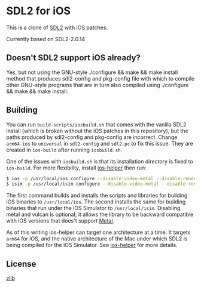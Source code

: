# SDL2 for iOS

This is a clone of [SDL2] with iOS patches.

Currently based on SDL2-2.0.14


## Doesn't SDL2 support iOS already?

Yes, but not using the GNU-style ./configure && make && make install method
that produces sdl2-config and pkg-config file with which to compile other
GNU-style programs that are in turn also compiled using ./configure && make &&
make install.


## Building

You can run `build-scripts/iosbuild.sh` that comes with the vanilla SDL2
install (which is broken without the iOS patches in this repository), but the
paths produced by sdl2-config and pkg-config are incorrect.  Change `arm64-ios`
to `universal` in `sdl2-config` and `sdl2.pc` to fix this issue.  They are
created in `ios-build` after running `iosbuild.sh`.

One of the issues with `iosbuild.sh` is that its installation directory is
fixed to `ios-build`.  For more flexibility, install [ios-helper] then run:

```sh
$ ios -p /usr/local/ios configure --disable-video-metal --disable-render-metal --disable-video-vulkan && make && sudo make install
$ isim -p /usr/local/isim configure --disable-video-metal --disable-render-metal --disable-video-vulkan && make && sudo make install
```

The first command builds and installs the scripts and libraries for building
iOS binaries to `/usr/local/ios`.  The second installs the same for building
binaries that run under the iOS Simulator to `/usr/local/isim`.  Disabling
metal and vulcan is optional; it allows the library to be backward compatible
with iOS versions that does't support [Metal].

As of this writing ios-helper can target one architecture at a time.  It
targets `arm64` for iOS, and the native architecture of the Mac under which
SDL2 is being compiled for the iOS Simulator.  See [ios-helper] for more
details.


## License

[zlib]


[SDL2]: <https://www.libsdl.org/>
[ios-helper]: <https://github.com/markuskimius/ios-helper>
[Metal]: <https://en.wikipedia.org/wiki/Metal_(API)>
[zlib]: <http://www.zlib.net/zlib_license.html>
